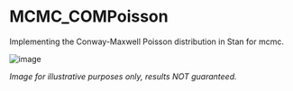 # MCMC_COMPoisson
Implementing the Conway-Maxwell Poisson distribution in Stan for mcmc.

![image](https://github.com/user-attachments/assets/ee5a5b4b-a69d-4dcb-8b74-cd4073b119d8)

_Image for illustrative purposes only, results NOT guaranteed._
